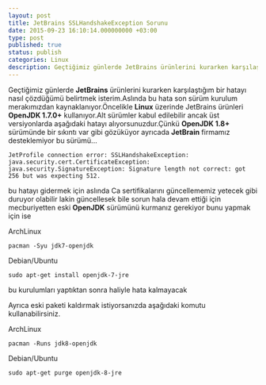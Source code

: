 ```yaml
---
layout: post
title: JetBrains SSLHandshakeException Sorunu
date: 2015-09-23 16:10:14.000000000 +03:00
type: post
published: true
status: publish
categories: Linux
description: Geçtiğimiz günlerde JetBrains ürünlerini kurarken karşılaştığım bir hatayı nasıl çözdüğümü belirtmek isterim.Aslında bu hata son sürüm kurulum
---
```


Geçtiğimiz günlerde **JetBrains** ürünlerini kurarken karşılaştığım bir hatayı nasıl çözdüğümü belirtmek isterim.Aslında bu hata son sürüm kurulum merakımızdan kaynaklanıyor.Öncelikle **Linux** üzerinde JetBrains ürünleri **OpenJDK 1.7.0+** kullanıyor.Alt sürümler kabul edilebilir ancak üst versiyonlarda aşağıdaki hatayı alıyorsunuzdur.Çünkü **OpenJDK 1.8+** sürümünde bir sıkıntı var gibi gözüküyor ayrıcada **JetBrain** firmamız desteklemiyor bu sürümü...

    JetProfile connection error: SSLHandshakeException: java.security.cert.CertificateException:
    java.security.SignatureException: Signature length not correct: got 256 but was expecting 512.

bu hatayı gidermek için aslında Ca sertifikalarını güncellememiz yetecek gibi duruyor olabilir lakin güncellesek bile sorun hala devam ettiği için mecburiyetten eski **OpenJDK** sürümünü kurmanız gerekiyor bunu yapmak için ise

ArchLinux

    pacman -Syu jdk7-openjdk

Debian/Ubuntu

    sudo apt-get install openjdk-7-jre

bu kurulumları yaptıktan sonra haliyle hata kalmayacak

Ayrıca eski paketi kaldırmak istiyorsanızda aşağıdaki komutu kullanabilirsiniz.

ArchLinux

    pacman -Runs jdk8-openjdk

Debian/Ubuntu

    sudo apt-get purge openjdk-8-jre
